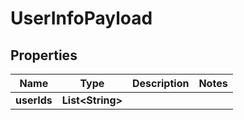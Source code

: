 

# UserInfoPayload


## Properties

| Name | Type | Description | Notes |
|------------ | ------------- | ------------- | -------------|
|**userIds** | **List&lt;String&gt;** |  |  |



